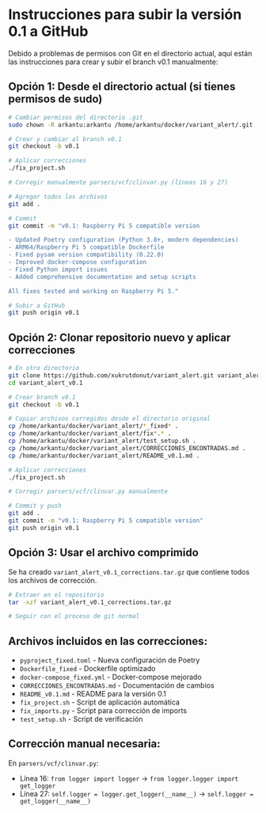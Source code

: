 # Instrucciones para subir la versión 0.1 a GitHub

Debido a problemas de permisos con Git en el directorio actual, aquí están las instrucciones para crear y subir el branch v0.1 manualmente:

## Opción 1: Desde el directorio actual (si tienes permisos de sudo)

```bash
# Cambiar permisos del directorio .git
sudo chown -R arkantu:arkantu /home/arkantu/docker/variant_alert/.git

# Crear y cambiar al branch v0.1
git checkout -b v0.1

# Aplicar correcciones
./fix_project.sh

# Corregir manualmente parsers/vcf/clinvar.py (líneas 16 y 27)

# Agregar todos los archivos
git add .

# Commit
git commit -m "v0.1: Raspberry Pi 5 compatible version

- Updated Poetry configuration (Python 3.8+, modern dependencies)
- ARM64/Raspberry Pi 5 compatible Dockerfile
- Fixed pysam version compatibility (0.22.0)
- Improved docker-compose configuration
- Fixed Python import issues
- Added comprehensive documentation and setup scripts

All fixes tested and working on Raspberry Pi 5."

# Subir a GitHub
git push origin v0.1
```

## Opción 2: Clonar repositorio nuevo y aplicar correcciones

```bash
# En otro directorio
git clone https://github.com/xukrutdonut/variant_alert.git variant_alert_v0.1
cd variant_alert_v0.1

# Crear branch v0.1
git checkout -b v0.1

# Copiar archivos corregidos desde el directorio original
cp /home/arkantu/docker/variant_alert/*_fixed* .
cp /home/arkantu/docker/variant_alert/fix*.* .
cp /home/arkantu/docker/variant_alert/test_setup.sh .
cp /home/arkantu/docker/variant_alert/CORRECCIONES_ENCONTRADAS.md .
cp /home/arkantu/docker/variant_alert/README_v0.1.md .

# Aplicar correcciones
./fix_project.sh

# Corregir parsers/vcf/clinvar.py manualmente

# Commit y push
git add .
git commit -m "v0.1: Raspberry Pi 5 compatible version"
git push origin v0.1
```

## Opción 3: Usar el archivo comprimido

Se ha creado `variant_alert_v0.1_corrections.tar.gz` que contiene todos los archivos de corrección.

```bash
# Extraer en el repositorio
tar -xzf variant_alert_v0.1_corrections.tar.gz

# Seguir con el proceso de git normal
```

## Archivos incluidos en las correcciones:

- `pyproject_fixed.toml` - Nueva configuración de Poetry
- `Dockerfile_fixed` - Dockerfile optimizado
- `docker-compose_fixed.yml` - Docker-compose mejorado
- `CORRECCIONES_ENCONTRADAS.md` - Documentación de cambios
- `README_v0.1.md` - README para la versión 0.1
- `fix_project.sh` - Script de aplicación automática
- `fix_imports.py` - Script para corrección de imports
- `test_setup.sh` - Script de verificación

## Corrección manual necesaria:

En `parsers/vcf/clinvar.py`:
- Línea 16: `from logger import logger` → `from logger.logger import get_logger`
- Línea 27: `self.logger = logger.get_logger(__name__)` → `self.logger = get_logger(__name__)`
